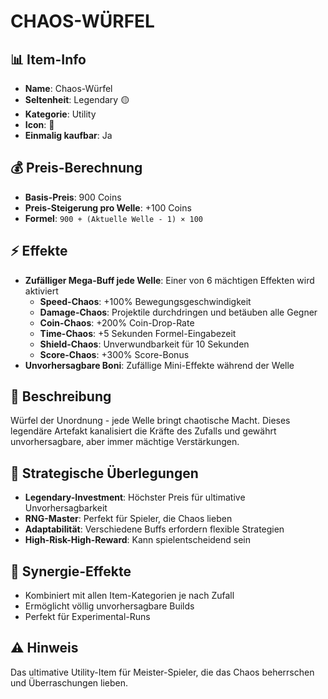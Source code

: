 # CHAOS-WÜRFEL

## 📊 Item-Info
- **Name**: Chaos-Würfel
- **Seltenheit**: Legendary 🟡
- **Kategorie**: Utility
- **Icon**: 🎲
- **Einmalig kaufbar**: Ja

## 💰 Preis-Berechnung
- **Basis-Preis**: 900 Coins
- **Preis-Steigerung pro Welle**: +100 Coins
- **Formel**: `900 + (Aktuelle Welle - 1) × 100`

## ⚡ Effekte
- **Zufälliger Mega-Buff jede Welle**: Einer von 6 mächtigen Effekten wird aktiviert
  - **Speed-Chaos**: +100% Bewegungsgeschwindigkeit
  - **Damage-Chaos**: Projektile durchdringen und betäuben alle Gegner
  - **Coin-Chaos**: +200% Coin-Drop-Rate
  - **Time-Chaos**: +5 Sekunden Formel-Eingabezeit
  - **Shield-Chaos**: Unverwundbarkeit für 10 Sekunden
  - **Score-Chaos**: +300% Score-Bonus
- **Unvorhersagbare Boni**: Zufällige Mini-Effekte während der Welle

## 📝 Beschreibung
Würfel der Unordnung - jede Welle bringt chaotische Macht. Dieses legendäre Artefakt kanalisiert die Kräfte des Zufalls und gewährt unvorhersagbare, aber immer mächtige Verstärkungen.

## 🎯 Strategische Überlegungen
- **Legendary-Investment**: Höchster Preis für ultimative Unvorhersagbarkeit
- **RNG-Master**: Perfekt für Spieler, die Chaos lieben
- **Adaptabilität**: Verschiedene Buffs erfordern flexible Strategien
- **High-Risk-High-Reward**: Kann spielentscheidend sein

## 🔄 Synergie-Effekte
- Kombiniert mit allen Item-Kategorien je nach Zufall
- Ermöglicht völlig unvorhersagbare Builds
- Perfekt für Experimental-Runs

## ⚠️ Hinweis
Das ultimative Utility-Item für Meister-Spieler, die das Chaos beherrschen und Überraschungen lieben.
